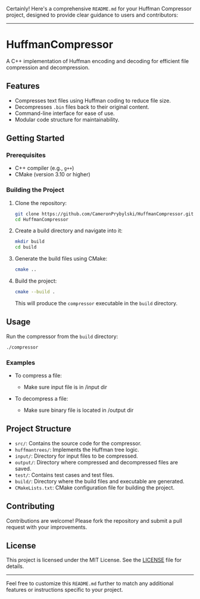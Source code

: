 Certainly! Here's a comprehensive `README.md` for your Huffman Compressor project, designed to provide clear guidance to users and contributors:

---

# HuffmanCompressor

A C++ implementation of Huffman encoding and decoding for efficient file compression and decompression.

## Features

- Compresses text files using Huffman coding to reduce file size.
- Decompresses `.bin` files back to their original content.
- Command-line interface for ease of use.
- Modular code structure for maintainability.

## Getting Started

### Prerequisites

- C++ compiler (e.g., `g++`)
- CMake (version 3.10 or higher)

### Building the Project

1. Clone the repository:

   ```bash
   git clone https://github.com/CameronPrybylski/HuffmanCompressor.git
   cd HuffmanCompressor
   ```


2. Create a build directory and navigate into it:

   ```bash
   mkdir build
   cd build
   ```


3. Generate the build files using CMake:

   ```bash
   cmake ..
   ```


4. Build the project:

   ```bash
   cmake --build .
   ```


   This will produce the `compressor` executable in the `build` directory.

## Usage

Run the compressor from the `build` directory:


```bash
./compressor
```



### Examples

- To compress a file:

  - Make sure input file is in /input dir

- To decompress a file:

  - Make sure binary file is located in /output dir

## Project Structure

- `src/`: Contains the source code for the compressor.
- `huffmantrees/`: Implements the Huffman tree logic.
- `input/`: Directory for input files to be compressed.
- `output/`: Directory where compressed and decompressed files are saved.
- `test/`: Contains test cases and test files.
- `build/`: Directory where the build files and executable are generated.
- `CMakeLists.txt`: CMake configuration file for building the project.

## Contributing

Contributions are welcome! Please fork the repository and submit a pull request with your improvements.

## License

This project is licensed under the MIT License. See the [LICENSE](LICENSE) file for details.

---

Feel free to customize this `README.md` further to match any additional features or instructions specific to your project. 